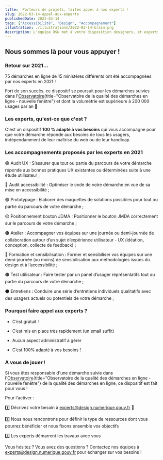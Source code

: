 ```yaml
---
title:  Porteurs de projets, faites appel à nos experts !
slug: 2022-03-14-appel-aux-experts
publishedDate: 2022-03-14
tags: ["Accessibilité", "Design", "Accompagnement"]
illustration: ./illustrations/2022-03-14-brain.png
description: L'équipe DSN met à votre disposition designers, et experts en recherche utilisateur et accessibilité
---
```


## Nous sommes là pour vous appuyer&nbsp;!

### Retour sur 2021...

75 démarches en ligne de 15 ministères différents ont été accompagnées par nos experts en 2021&nbsp;!

Fort de son succès, ce dispositif se poursuit pour les démarches suivies dans l'[Observatoire](https://observatoire.numerique.gouv.fr/){title="Observatoire de la qualité des démarches en ligne - nouvelle fenêtre"}  et dont la volumétrie est supérieure à 200 000 usages par an&nbsp;🤗

### Les experts, qu'est-ce que c'est&nbsp;?

C'est un dispositif **100 % adapté à vos besoins** qui vous accompagne pour que votre démarche réponde aux besoins de tous les usagers, indépendamment de leur maîtrise du web ou de leur handicap.

### Les accompagnements proposés par les experts en 2021

🟣 Audit UX : S’assurer que tout ou partie du parcours de votre démarche réponde aux bonnes pratiques UX existantes ou déterminées suite à une étude utilisateur&nbsp;;

🔵 Audit accessibilité : Optimiser le code de votre démarche en vue de sa mise en accessibilité&nbsp;;

🟢 Prototypage : Elaborer des maquettes de solutions possibles pour tout ou partie du parcours de votre démarche&nbsp;;

🟡 Positionnement bouton JDMA : Positionner le bouton JMDA correctement sur le parcours de votre démarche&nbsp;;

🟠 Atelier : Accompagner vos équipes sur une journée ou demi-journée de collaboration autour d’un sujet d’expérience utilisateur - UX (idéation, conception, collecte de feedback)&nbsp;;

🔴 Formation et sensibilisation : Former et sensibiliser vos équipes sur une demi-journée (ou moins) de sensibilisation aux méthodologies issues du design et à l’accessibilité&nbsp;;

🟤 Test utilisateur : Faire tester par un panel d’usager représentatifs tout ou partie du parcours de votre démarche&nbsp;;

⚫️ Entretiens : Conduire une série d’entretiens individuels qualitatifs avec des usagers actuels ou potentiels de votre démarche&nbsp;;


### Pourquoi faire appel aux experts&nbsp;?

- C’est gratuit&nbsp;!

- C’est mis en place très rapidement (un email suffit)

- Aucun aspect administratif à gérer

- C’est 100% adapté à vos besoins&nbsp;!


### A vous de jouer&nbsp;!

Si vous êtes responsable d'une démarche suivie dans l'[Observatoire](https://observatoire.numerique.gouv.fr/){title="Observatoire de la qualité des démarches en ligne - nouvelle fenêtre"} de la qualité des démarches en ligne, ce dispositif est fait pour vous&nbsp;!

Pour l'activer&nbsp;:

1️⃣ Décrivez votre besoin à experts@design.numerique.gouv.fr 📩 

2️⃣ Nous nous rencontrons pour définir le type de ressources dont vous pourrez bénéficier et nous fixons ensemble vos objectifs

3️⃣ Les experts démarrent les travaux avec vous

Vous hésitez ? Vous avez des questions&nbsp;? 
Contactez nos équipes à experts@design.numerique.gouv.fr pour échanger sur vos besoins&nbsp;!
